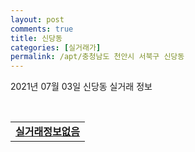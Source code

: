 ```yaml
---
layout: post
comments: true
title: 신당동
categories: [실거래가]
permalink: /apt/충청남도 천안시 서북구 신당동
---
```


2021년 07월 03일 신당동 실거래 정보

<script type="text/javascript">
  google.charts.load('current', {'packages':['corechart']});
  google.charts.setOnLoadCallback(drawChart);

  function drawChart() {
    var data = google.visualization.arrayToDataTable([['거래일', '매매', '전월세', '전매'], ['20-07', 5, 9, 0], ['20-08', 20, 4, 0], ['20-09', 7, 3, 0], ['20-10', 12, 5, 0], ['20-11', 6, 2, 0], ['20-12', 14, 3, 0], ['21-01', 11, 5, 0], ['21-02', 6, 2, 0], ['21-03', 4, 3, 0], ['21-04', 7, 7, 0], ['21-05', 6, 3, 0], ['21-06', 13, 3, 0]]);

    var options = {
      title: '최근 유형별 거래량 추이',
      legend: { position: 'bottom' }
    };

    var chart = new google.visualization.LineChart(document.getElementById('columnchart_material'));
    chart.draw(data, (options));
  }
</script>

<div id="columnchart_material" style="width: 95%; margin-left: -35px; display: block"></div>
<br>
<table>
  <tr>
    <td colspan="4" style="font-weight: bold;"><a href="https://search.naver.com/search.naver?query=신당동 실거래정보없음">실거래정보없음</a></td>
  </tr>
    
</table>
    